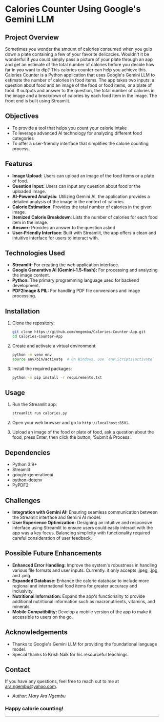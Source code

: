 # Calories Counter Using Google's Gemini LLM


## Project Overview

 Sometimes you wonder the amount of calories consumed when you gulp down a plate containing a few of your favorite delicacies. Wouldn't it be wonderful if you could simply pass a picture of your plate through an app and get an estimate of the total number of calories before you decide how far in you want to dip? This calories counter can help you achieve this.
 Calories Counter is a Python application that uses Google's Gemini LLM to estimate the number of calories in food items. The app takes two inputs: a question about food and an image of the food or food items, or a plate of food. It outputs and answer to the question, the total number of calories in the image and a breakdown of calories by each food item in the image. The front end is built using Streamlit.


## Objectives

- To provide a tool that helps you count your calorie intake
- To leverage advanced AI technology for analyzing different food categories
- To offer a user-friendly interface that simplifies the calorie counting process.


## Features

- **Image Upload:** Users can upload an image of the food items or a plate of food.
- **Question Input:** Users can input any question about food or the uploaded image.
- **AI-Powered Analysis:** Utilizing Gemini AI, the application provides a detailed analysis of the image in the context of calories.
- **Calorie Estimation**: Provides the total number of calories in the given image.
- **Itemized Calorie Breakdown**: Lists the number of calories for each food item in the image.
- **Answer:** Provides an answer to the question asked
- **User-Friendly Interface**: Built with Streamlit, the app offers a clean and intuitive interface for users to interact with.


## Technologies Used

- **Streamlit:** For creating the web application interface.
- **Google Generative AI (Gemini-1.5-flash):** For processing and analyzing the image content.
- **Python:** The primary programming language used for backend development.
- **PDF2Image & PIL:** For handling PDF file conversions and image processing.


## Installation

1. Clone the repository:
    ```bash
    git clone https://github.com/mngembu/Calories-Counter-App.git
    cd Calories-Counter-App
    ```

2. Create and activate a virtual environment:
    ```bash
    python -m venv env
    source env/bin/activate  # On Windows, use `env\Scripts\activate`
    ```

3. Install the required packages:
    ```bash
    python -m pip install -r requirements.txt
    ```

## Usage

1. Run the Streamlit app:
    ```bash
    streamlit run calories.py
    ```

2. Open your web browser and go to `http://localhost:8501`.

3. Upload an image of the food or plate of food, ask a question about the food, press Enter, then click the button, 'Submit & Process'.


## Dependencies

- Python 3.9+
- Streamlit
- google-generativeai
- python-dotenv
- PyPDF2


## Challenges

- **Integration with Gemini AI:** Ensuring seamless communication between the Streamlit interface and Gemini AI model.
- **User Experience Optimization:** Designing an intuitive and responsive interface using Streamlit to ensure users could easily interact with the app was a key focus. Balancing simplicity with functionality required careful consideration of user feedback.


## Possible Future Enhancements

- **Enhanced Error Handling:** Improve the system's robustness in handling various file formats and user inputs. Currently. it only accepts .jpeg, .jpg, and .png.
- **Expanded Database:** Enhance the calorie database to include more regional and international food items for greater accuracy and inclusivity.
- **Nutritional Information:** Expand the app's functionality to provide additional nutritional information such as macronutrients, vitamins, and minerals.
- **Mobile Compatibility:** Develop a mobile version of the app to make it accessible to users on the go.


## Acknowledgements

- Thanks to Google's Gemini LLM for providing the foundational language model.
- Special thanks to Krish Naik for his resourceful teachings.

                                                       
## Contact

If you have any questions, feel free to reach out to me at ara.ngembu@yahoo.com.
- *Author: Mary Ara Ngembu*


 ### Happy calorie counting!

---


